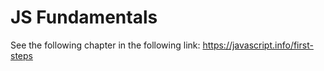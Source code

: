 # JS Fundamentals

See the following chapter in the following link: 
https://javascript.info/first-steps